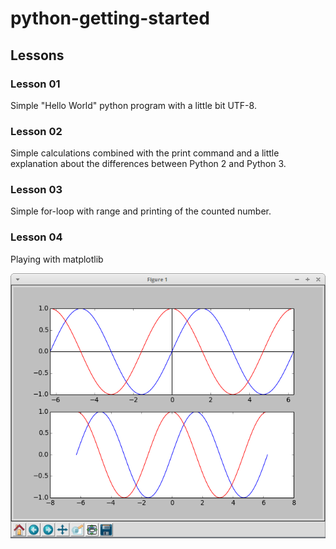 # python-getting-started

## Lessons

### Lesson 01

Simple "Hello World" python program with a little bit UTF-8.

### Lesson 02

Simple calculations combined with the print command and a little explanation
about the differences between Python 2 and Python 3.

### Lesson 03

Simple for-loop with range and printing of the counted number.

### Lesson 04

Playing with matplotlib

![matplotlib](https://github.com/ernash/python-getting-started/blob/master/image/matplotlib.pyplot.png)

